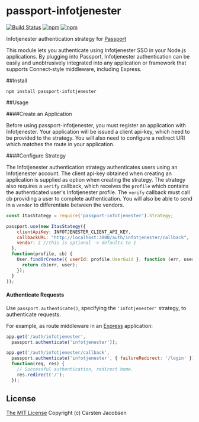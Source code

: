 # passport-infotjenester
[![Build Status](https://travis-ci.org/crsten/passport-infotjenester.svg?branch=master&style=flat-square)](https://travis-ci.org/crsten/passport-infotjenester)
[![npm](https://img.shields.io/npm/dt/passport-infotjenester.svg?style=flat-square)](https://www.npmjs.com/package/passport-infotjenester)
[![npm](https://img.shields.io/npm/v/passport-infotjenester.svg?style=flat-square)](https://www.npmjs.com/package/passport-infotjenester)

Infotjenester authentication strategy for [Passport](http://passportjs.org/)

This module lets you authenticate using Infotjenester SSO in your Node.js applications. By plugging into Passport, Infotjenester authentication can be easily and unobtrusively integrated into any application or framework that supports Connect-style middleware, including Express.

##Install

```shell
npm install passport-infotjenester
```

##Usage

####Create an Application

Before using passport-infotjenester, you must register an application with Infotjenester. Your application will be issued a client api-key, which need to be provided to the strategy. You will also need to configure a redirect URI which matches the route in your application.

####Configure Strategy

The Infotjenester authentication strategy authenticates users using an Infotjenester account. The client api-key obtained when creating an application is supplied as option when creating the strategy. The strategy also requires a `verify` callback, which receives the `profile` which contains the authenticated user's Infotjenester profile. The `verify` callback must call cb providing a user to complete authentication. You will also be able to send in a `vendor` to differentiate between the vendors.

```js
const ItasStategy = require('passport-infotjenester').Strategy;

passport.use(new ItasStategy({
    clientApiKey: INFOTJENESTER_CLIENT_API_KEY,
    callbackURL: "http://localhost:3000/auth/infotjenester/callback",
    vendor: 2 //this is optional -> defaults to 1
  },
  function(profile, cb) {
    User.findOrCreate({ userId: profile.UserGuid }, function (err, user) {
      return cb(err, user);
    });
  }
));
```

#### Authenticate Requests

Use `passport.authenticate()`, specifying the `'infotjenester'` strategy, to
authenticate requests.

For example, as route middleware in an [Express](http://expressjs.com/)
application:

```js
app.get('/auth/infotjenester',
  passport.authenticate('infotjenester'));

app.get('/auth/infotjenester/callback',
  passport.authenticate('infotjenester', { failureRedirect: '/login' }),
  function(req, res) {
    // Successful authentication, redirect home.
    res.redirect('/');
  });
```

## License

[The MIT License](http://opensource.org/licenses/MIT)
Copyright (c) Carsten Jacobsen
